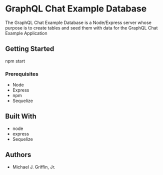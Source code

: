 # GraphQL Chat Example Database

The GraphQL Chat Example Database is a Node/Express server whose purpose is to create tables and seed them with data for the GraphQL Chat Example Application

## Getting Started

npm start 


### Prerequisites

-   Node
-   Express
-   npm
-   Sequelize


## Built With
-   node
-   express
-   Sequelize


## Authors
-   Michael J. Griffin, Jr.